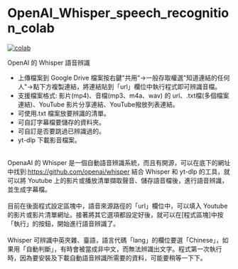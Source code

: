 # OpenAI_Whisper_speech_recognition_colab
[![colab](https://colab.research.google.com/assets/colab-badge.svg)](https://colab.research.google.com/github/f901107/OpenAI-Whisper-speech-recognition/blob/main/OpenAI_Whisper_speech_recognitio_colab.ipynb)

OpenAI 的 Whisper 語音辨識
* 上傳檔案到 Google Drive 檔案按右鍵"共用"->一般存取權選"知道連結的任何人"->點下方複製連結，將連結貼到「url」欄位中執行程式即可辨識音檔。
* 支援檔案格式: 影片(mp4)、音檔(mp3、m4a、wav) 的 url、.txt檔(多個檔案連結)、YouTube 影片分享連結、YouTube撥放列表連結。
* 可使用.txt 檔案放要辨識的清單。
* 可自訂字幕檔要儲存的資料夾。
* 可自訂是否要跳過已辨識過的。
* yt-dlp 下載影音檔案。

<br> OpenaAI 的 Whisper 是一個自動語音辨識系統，而且有開源，可以在底下的網址中找到:https://github.com/openai/whisper 結合 Whisper 和 yt-dlp 的工具，就可以將 Youtube 上的影片或播放清單擷取聲音、儲存語音檔後，進行語音辨識，並生成字幕檔。</br>
<br> 目前在後面程式設定區塊中，語音來源路徑的「url」欄位中，可以填入 Youtube 的影片或影片清單網址。接著將其它選項都設定好後，就可以在[程式區塊]中按「執行」的按鈕，開始進行語音辨識了。</br>
<br> Whisper 可辨識中英夾雜、臺語，語言代碼「lang」的欄位要選「Chinese」，如果用「自動判斷」，有時會被當成非中文，而無法辨識出文字。程式第一次執行時，因為要安裝及下載自動語音辨識所需要的資料，可能要稍等一下下。</br>
